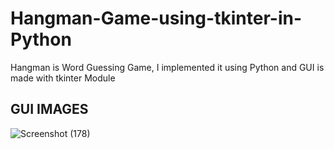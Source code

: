 # Hangman-Game-using-tkinter-in-Python
Hangman is Word Guessing Game, I implemented it using Python and GUI is made with tkinter Module
## GUI IMAGES
![Screenshot (178)](https://user-images.githubusercontent.com/41866310/72664646-6a9c0700-3a26-11ea-8658-9fd52abea71e.png)


